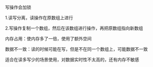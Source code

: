 写操作会加锁

1.读写分离，读操作在原数组上进行

2.写操作复制一个数组，然后在该数组进行操作，再把原数组指向新数组







内存占用：使内存多了一倍，使用了额外空间

数据不一致：读的时候可能在写，但是不在同一个数组上，可能数据不一致



适合在读多写少的场景使用，对数据实时性不太高的，还有内存不敏感